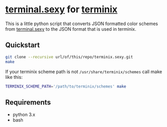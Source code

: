# [terminal.sexy](http://terminal.sexy/) for [terminix](https://github.com/gnunn1/terminix)

This is a little python script that converts JSON formatted color schemes from [terminal.sexy](http://terminal.sexy/) to the JSON format that is used in terminix.

## Quickstart

```sh
git clone --recursive url/of/this/repo/terminix.sexy.git
make
```

If your terminix scheme path is not `/usr/share/terminix/schemes` call make like this:

```sh
TERMINIX_SCHEME_PATH='/path/to/terminix/schemes' make
```

## Requirements

- python 3.x
- bash

